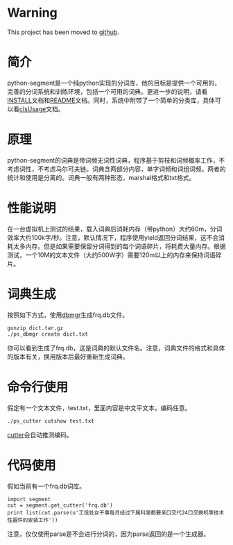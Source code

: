 # Warning #
This project has been moved to [github](https://github.com/shell909090/python-segment).

# 简介 #
python-segment是一个纯python实现的分词库，他的目标是提供一个可用的，完善的分词系统和训练环境，包括一个可用的词典。更进一步的说明，请看[INSTALL](INSTALL.md)文档和[README](README.md)文档。同时，系统中附带了一个简单的分类库，具体可以看[clsUsage](clsUsage.md)文档。

# 原理 #
python-segment的词典是带词频无词性词典，程序基于剪枝和词频概率工作，不考虑词性，不考虑马尔可夫链。词典含两部分内容，单字词频和词组词频。两者的统计和使用是分离的。词典一般有两种形态，marshal格式和txt格式。

# 性能说明 #
在一台虚拟机上测试的结果，载入词典后消耗内存（带python）大约60m，分词效率大约100k字/秒。注意，默认情况下，程序使用yield返回分词结果，这不会消耗太多内存。但是如果需要保留分词得到的每个词语碎片，将耗费大量内存。根据测试，一个10M的文本文件（大约500W字）需要120m以上的内存来保持词语碎片。

# 词典生成 #
按照如下方式，使用[dbmgr](dbmgrUsage.md)生成frq.db文件。
```
gunzip dict.tar.gz
./ps_dbmgr create dict.txt
```
你可以看到生成了frq.db，这是词典的默认文件名。注意，词典文件的格式和具体的版本有关，换用版本后最好重新生成词典。

# 命令行使用 #
假定有一个文本文件，test.txt，里面内容是中文平文本，编码任意。
```
./ps_cutter cutshow test.txt
```
[cutter](cutterUsage.md)会自动推测编码。

# 代码使用 #
假如当前有一个frq.db词库。
```
import segment
cut = segment.get_cutter('frq.db')
print list(cut.parse(u'工信处女干事每月经过下属科室都要亲口交代24口交换机等技术性器件的安装工作'))
```
注意，仅仅使用parse是不会进行分词的，因为parse返回的是一个生成器。